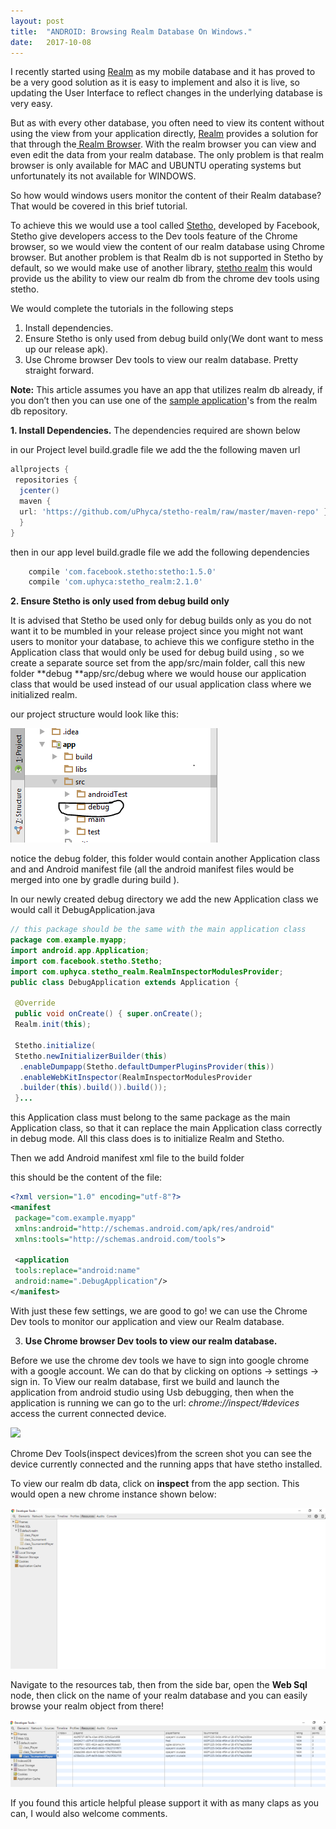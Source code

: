 ```yaml
---
layout:	post
title:	"ANDROID: Browsing Realm Database On Windows."
date:	2017-10-08
---
```


I recently started using [Realm](http://realm.io/) as my mobile database and it has proved to be 
a very good solution as it is easy to implement and also it is live, 
so updating the User Interface to reflect changes in the underlying database is very easy.

But as with every other database, you often need to view its content without using the view
from your application directly, [Realm](http://realm.io/) provides a solution for that through 
the[ Realm Browser](https://academy.realm.io/posts/realm-browser-tutorial/).
With the realm browser you can view and even edit the data from your realm database. 
The only problem is that realm browser is only available for MAC and UBUNTU operating systems
but unfortunately its not available for WINDOWS.

So how would windows users monitor the content of their Realm database? That would be covered in this brief tutorial.

To achieve this we would use a tool called [Stetho,](https://facebook.github.io/stetho/) developed by Facebook, 
Stetho give developers access to the Dev tools feature of the Chrome browser, so we would view the content 
of our realm database using Chrome browser. But another problem is that Realm db is not supported in Stetho 
by default, so we would make use of another library, [stetho realm](https://github.com/uPhyca/stetho-realm) 
this would provide us the ability to view our realm db from the chrome dev tools using stetho.

We would complete the tutorials in the following steps

1. Install dependencies.
2. Ensure Stetho is only used from debug build only(We dont want to mess up our release apk).
3. Use Chrome browser Dev tools to view our realm database.
Pretty straight forward.

**Note:** This article assumes you have an app that utilizes realm db already,
 if you don’t then you can use one of
  the [sample application](https://github.com/realm/realm-java/tree/master/examples)'s from the realm db repository.

 **1. Install Dependencies.**
The dependencies required are shown below

in our Project level build.gradle file we add the the following maven url

```groovy
allprojects {  
 repositories {  
  jcenter()  
  maven {  
  url: 'https://github.com/uPhyca/stetho-realm/raw/master/maven-repo' }  
  }  
}
```

then in our app level build.gradle file we add the following dependencies

```groovy
    compile 'com.facebook.stetho:stetho:1.5.0'  
    compile 'com.uphyca:stetho_realm:2.1.0'
```

**2. Ensure Stetho is only used from debug build only**

It is advised that Stetho be used only for debug builds only as you do not want it to be mumbled in your 
release project since you might not want users to monitor your database, to achieve this we configure stetho 
in the Application class that would only be used for debug build using , so we create a separate source set 
from the app/src/main folder, call this new folder **debug **app/src/debug where we would house our application 
class that would be used instead of our usual application class where we initialized realm.

our project structure would look like this:

![](/img/10y807QS-e7eUulKYj_jUUA.png)

notice the debug folder, this folder would contain another Application 
class and and Android manifest file (all the android manifest files would be merged into one by gradle 
during build ).

In our newly created debug directory we add the new Application class we would call it DebugApplication.java

```java
// this package should be the same with the main application class  
package com.example.myapp;
import android.app.Application;  
import com.facebook.stetho.Stetho;  
import com.uphyca.stetho_realm.RealmInspectorModulesProvider;
public class DebugApplication extends Application {  
  
 @Override  
 public void onCreate() { super.onCreate();  
 Realm.init(this);
 
 Stetho.initialize(  
 Stetho.newInitializerBuilder(this)
  .enableDumpapp(Stetho.defaultDumperPluginsProvider(this))
  .enableWebKitInspector(RealmInspectorModulesProvider
  .builder(this).build()).build());  
 }...
 ```
this Application class must belong to the same package as the main Application class, 
so that it can replace the main Application class correctly in debug mode. 
All this class does is to initialize Realm and Stetho.

Then we add Android manifest xml file to the build folder

this should be the content of the file:

```xml
<?xml version="1.0" encoding="utf-8"?>  
<manifest  
 package="com.example.myapp"  
 xmlns:android="http://schemas.android.com/apk/res/android"  
 xmlns:tools="http://schemas.android.com/tools">  
  
 <application  
 tools:replace="android:name"  
 android:name=".DebugApplication"/>  
</manifest>
```

With just these few settings, we are good to go! we can use the Chrome Dev tools to monitor our application 
and view our Realm database.

3. **Use Chrome browser Dev tools to view our realm database.**

Before we use the chrome dev tools we have to sign into google chrome with a google account. 
We can do that by clicking on options → settings → sign in. To View our realm database,
 first we build and launch the application from android studio using Usb debugging, 
 then when the application is running we can go to the url:
 *chrome://inspect/#devices* access the current connected device.

![](https://cdn-images-1.medium.com/max/800/1-Ny0cWSGybrEDEgbjceQpw.png)

Chrome Dev Tools(inspect devices)from the screen shot you can see the device currently connected and the running apps that have stetho installed.

To view our realm db data, click on **inspect** from the app section. This would open a new chrome instance shown below:

![](/img/11veYQlW5ZVomGMiGp29VqQ.png)

Navigate to the resources tab, then from the side bar, open the **Web Sql** node, 
then click on the name of your realm database and you can easily browse your realm object from there!

![](/img/1E-270s1JDrm7VlvpQNanDQ.png)

If you found this article helpful please support it with as many claps as you can, I would also welcome comments.
